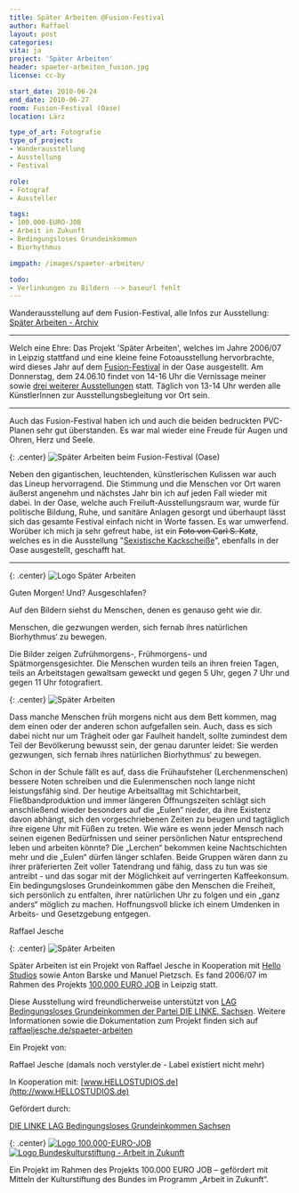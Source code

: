 ```yaml
---
title: Später Arbeiten @Fusion-Festival
author: Raffael
layout: post
categories:
vita: ja
project: 'Später Arbeiten'
header: spaeter-arbeiten_fusion.jpg
license: cc-by

start_date: 2010-06-24
end_date: 2010-06-27
room: Fusion-Festival (Oase)
location: Lärz

type_of_art: Fotografie
type_of_project:
- Wanderausstellung
- Ausstellung
- Festival

role:
- Fotograf
- Aussteller

tags:
- 100.000-EURO-JOB
- Arbeit in Zukunft
- Bedingungsloses Grundeinkommen
- Biorhythmus

imgpath: /images/spaeter-arbeiten/

todo:
- Verlinkungen zu Bildern --> baseurl fehlt
---
```


Wanderausstellung auf dem Fusion-Festival, 
alle Infos zur Ausstellung: [Später Arbeiten - Archiv](/archiv/spaeter-arbeiten)

<!--more-->
----

Welch eine Ehre: Das Projekt 'Später Arbeiten', welches im Jahre 2006/07 in Leipzig stattfand und eine kleine feine Fotoausstellung hervorbrachte, wird dieses Jahr auf dem [Fusion-Festival][1] in der Oase ausgestellt. Am Donnerstag, dem 24.06.10 findet von 14-16 Uhr die Vernissage meiner sowie [drei weiterer Ausstellungen][2] statt. Täglich von 13-14 Uhr werden alle KünstlerInnen zur Ausstellungsbegleitung vor Ort sein.

-------

Auch das Fusion-Festival haben ich und auch die beiden bedruckten PVC-Planen sehr gut überstanden. Es war mal wieder eine Freude für Augen und Ohren, Herz und Seele.

{: .center}
![Später Arbeiten beim Fusion-Festival (Oase)]({{page.imgpath}}P1010902_spaeterarbeiten_fusion.jpg)

Neben den gigantischen, leuchtenden, künstlerischen Kulissen war auch das Lineup hervorragend. Die Stimmung und die Menschen vor Ort waren äußerst angenehm und nächstes Jahr bin ich auf jeden Fall wieder mit dabei. In der Oase, welche auch Freiluft-Ausstellungsraum war, wurde für politische Bildung, Ruhe, und sanitäre Anlagen gesorgt und überhaupt lässt sich das gesamte Festival einfach nicht in Worte fassen. Es war umwerfend. Worüber ich mich ja sehr gefreut habe, ist ein <del title="Link existiert nicht mehr">Foto von Carl S. Katz</del>, welches es in die Ausstellung "[Sexistische Kackscheiße](http://sexiststuff.blogsport.eu/stuff/)", ebenfalls in der Oase ausgestellt, geschafft hat.

--------------

{: .center}
![Logo Später Arbeiten]({{page.imgpath}}SPAETERARBEITEN.jpg)

Guten Morgen! Und? Ausgeschlafen?

Auf den Bildern siehst du Menschen, denen es genauso geht wie dir.

Menschen, die gezwungen werden, sich fernab ihres natürlichen Biorhythmus‘ zu bewegen.

Die Bilder zeigen Zufrühmorgens-, Frühmorgens- und Spätmorgensgesichter. Die Menschen wurden teils an ihren freien Tagen, teils an Arbeitstagen gewaltsam geweckt und gegen 5 Uhr, gegen 7 Uhr und gegen 11 Uhr fotografiert.

{: .center}
![Später Arbeiten]({{page.imgpath}}spaeter-arbeiten_a.jpg)

Dass manche Menschen früh morgens nicht aus dem Bett kommen, mag dem einen oder der anderen schon aufgefallen sein. Auch, dass es sich dabei nicht nur um Trägheit oder gar Faulheit handelt, sollte zumindest dem Teil der Bevölkerung bewusst sein, der genau darunter leidet: Sie werden gezwungen, sich fernab ihres natürlichen Biorhythmus‘ zu bewegen.

Schon in der Schule fällt es auf, dass die Frühaufsteher (Lerchenmenschen) bessere Noten schreiben und die Eulenmenschen noch lange nicht leistungsfähig sind. Der heutige Arbeitsalltag mit Schichtarbeit, Fließbandproduktion und immer längeren Öffnungszeiten schlägt sich anschließend wieder besonders auf die „Eulen“ nieder, da ihre Existenz davon abhängt, sich den vorgeschriebenen Zeiten zu beugen und tagtäglich ihre eigene Uhr mit Füßen zu treten. Wie wäre es wenn jeder Mensch nach seinen eigenen Bedürfnissen und seiner persönlichen Natur entsprechend leben und arbeiten könnte? Die „Lerchen“ bekommen keine Nachtschichten mehr und die „Eulen“ dürfen länger schlafen. Beide Gruppen wären dann zu ihrer präferierten Zeit voller Tatendrang und fähig, dass zu tun was sie antreibt - und das sogar mit der Möglichkeit auf verringerten Kaffeekonsum. Ein bedingungsloses Grundeinkommen gäbe den Menschen die Freiheit, sich persönlich zu entfalten, ihrer natürlichen Uhr zu folgen und ein „ganz anders“ möglich zu machen. Hoffnungsvoll blicke ich einem Umdenken in Arbeits- und Gesetzgebung entgegen.

Raffael Jesche

{: .center}
![Später Arbeiten]({{page.imgpath}}spaeter-arbeiten_b.jpg)

Später Arbeiten ist ein Projekt von Raffael Jesche in Kooperation mit [Hello Studios][3] sowie Anton Barske und Manuel Pietzsch. Es fand 2006/07 im Rahmen des Projekts [100.000 EURO JOB][4] in Leipzig statt.

Diese Ausstellung wird freundlicherweise unterstützt von [LAG Bedingungsloses Grundeinkommen der Partei DIE LINKE. Sachsen][5]. Weitere Informationen sowie die Dokumentation zum Projekt finden sich auf [raffaeljesche.de/spaeter-arbeiten][6]

Ein Projekt von:

Raffael Jesche (damals noch verstyler.de - Label existiert nicht mehr)

In Kooperation mit:
[www.HELLOSTUDIOS.de](http://www.HELLOSTUDIOS.de)

Gefördert durch:

[DIE LINKE LAG Bedingungsloses Grundeinkommen Sachsen](http://portal.dielinke-in-sachsen.de/partei.asp?mid=30&uid=135&iid=318)

{: .center}
[![Logo 100.000-EURO-JOB]({{page.imgpath}}p.gif)][4] [![Logo Bundeskulturstiftung - Arbeit in Zukunft]({{page.imgpath}}bundeskulturstiftung.gif)][7]


Ein Projekt im Rahmen des Projekts 100.000 EURO JOB – gefördert mit Mitteln der Kulturstiftung des Bundes im Programm „Arbeit in Zukunft“.


 [1]: http://www.fusion-festival.de/
 [2]: http://www.fusion-festival.de/de/2010/programm/oase/ "Fusion-Programm in der Oase"
 [3]: http://hellostudios.de
 [4]: http://www.100.000-euro-job.de
 [5]: http://portal.dielinke-in-sachsen.de/partei.asp?mid=30&uid=135&iid=318
 [6]: http://raffaeljesche.de/spaeter-arbeiten
 [7]: http://www.kulturstiftung-des-bundes.de/cms/de/programme/arbeit_in_zukunft/